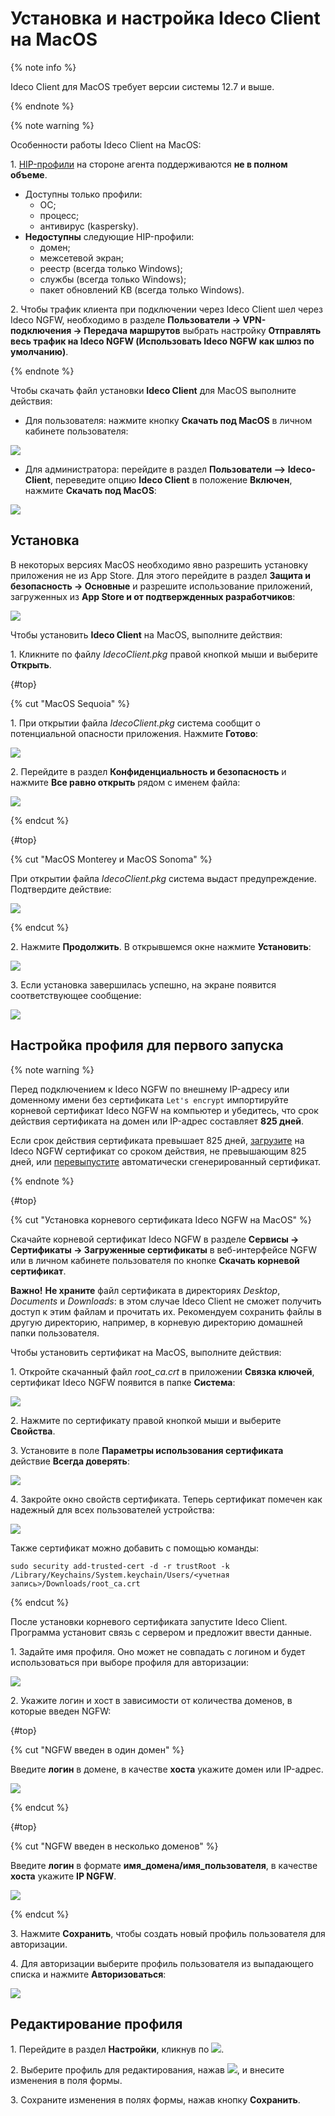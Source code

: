 # Установка и настройка Ideco Client на MacOS

{% note info %}

Ideco Client для MacOS требует версии системы 12.7 и выше.

{% endnote %}

{% note warning %}

Особенности работы Ideco Client на MacOS:

1\. [HIP-профили](../../../../ngfw/settings/users/hip-profiles.md) на стороне агента поддерживаются **не в полном объеме**. 

* Доступны только профили:
    * ОС;
    * процесс;
    * антивирус (kaspersky).
* **Недоступны** следующие HIP-профили:
    * домен;
    * межсетевой экран;
    * реестр (всегда только Windows);
    * службы (всегда только Windows);
    * пакет обновлений KB (всегда только Windows).

2\. Чтобы трафик клиента при подключении через Ideco Client шел через Ideco NGFW, необходимо в разделе **Пользователи -> VPN-подключения -> Передача маршрутов** выбрать настройку **Отправлять весь трафик на Ideco NGFW (Использовать Ideco NGFW как шлюз по умолчанию)**.

{% endnote %}

Чтобы скачать файл установки **Ideco Client** для MacOS выполните действия:

* Для пользователя: нажмите кнопку **Скачать под MacOS** в личном кабинете пользователя:

![](../../../../_images/ideco-client7.png)

* Для администратора: перейдите в раздел **Пользователи –> Ideco-Client**, переведите опцию **Ideco Client** в положение **Включен**, нажмите **Скачать под MacOS**:

![](../../../../_images/ideco-client5.png)

## Установка

В некоторых версиях MacOS необходимо явно разрешить установку приложения не из App Store. Для этого перейдите в раздел **Защита и безопасность -> Основные** и разрешите использование приложений, загруженных из **App Store и от подтвержденных разработчиков**:

![](../../../../_images/ideco-client-macos12.png)

Чтобы установить **Ideco Client** на MacOS, выполните действия:

1\. Кликните по файлу *IdecoClient.pkg* правой кнопкой мыши и выберите **Открыть**. 

{#top}

{% cut "MacOS Sequoia" %}

1\. При открытии файла *IdecoClient.pkg* система сообщит о потенциальной опасности приложения. Нажмите **Готово**:

![](../../../../_images/ideco-client-macos13.png)

2\. Перейдите в раздел **Конфиденциальность и безопасность** и нажмите **Все равно открыть** рядом с именем файла:

![](../../../../_images/ideco-client-macos14.png)

{% endcut %}

{#top}

{% cut "MacOS Monterey и MacOS Sonoma" %}

При открытии файла *IdecoClient.pkg* система выдаст предупреждение. Подтвердите действие:

![](../../../../_images/ideco-client-macos1.png)

{% endcut %}

2\. Нажмите **Продолжить**. В открывшемся окне нажмите **Установить**:

![](../../../../_images/ideco-client-macos3.png)

3\. Если установка завершилась успешно, на экране появится соответствующее сообщение:

![](../../../../_images/ideco-client-macos4.png)

## Настройка профиля для первого запуска

{% note warning %}

Перед подключением к Ideco NGFW по внешнему IP-адресу или доменному имени без сертификата `Let's encrypt` импортируйте корневой сертификат Ideco NGFW на компьютер и убедитесь, что срок действия сертификата на домен или IP-адрес составляет **825 дней**.

Если срок действия сертификата превышает 825 дней, [загрузите](../../../../ngfw/settings/services/certificates/upload-ssl-certificate-to-server.md) на Ideco NGFW сертификат со сроком действия, не превышающим 825 дней, или [перевыпустите](../../../../ngfw/settings/services/certificates/README.md#процесс-перевыпуска-сертификата) автоматически сгенерированный сертификат.

{% endnote %}

{#top}

{% cut "Установка корневого сертификата Ideco NGFW на MacOS" %}

Скачайте корневой сертификат Ideco NGFW в разделе **Сервисы -> Сертификаты -> Загруженные сертификаты** в веб-интерфейсе NGFW или в личном кабинете пользователя по кнопке **Скачать корневой сертификат**. 

**Важно!** **Не храните** файл сертификата в директориях *Desktop*, *Documents* и *Downloads*: в этом случае Ideco Client не сможет получить доступ к этим файлам и прочитать их. Рекомендуем сохранить файлы в другую директорию, например, в корневую директорию домашней папки пользователя.

Чтобы установить сертификат на MacOS, выполните действия:

1\. Откройте скачанный файл *root_ca.crt* в приложении **Связка ключей**, сертификат Ideco NGFW появится в папке **Система**:

![](../../../../_images/ideco-client-macos10.png)

2\. Нажмите по сертификату правой кнопкой мыши и выберите **Свойства**.

3\. Установите в поле **Параметры использования сертификата** действие **Всегда доверять**:

![](../../../../_images/ideco-client-macos9.png)

4\. Закройте окно свойств сертификата. Теперь сертификат помечен как надежный для всех пользователей устройства:

![](../../../../_images/ideco-client-macos8.png)

Также сертификат можно добавить с помощью команды:

```
sudo security add-trusted-cert -d -r trustRoot -k /Library/Keychains/System.keychain/Users/<учетная запись>/Downloads/root_ca.crt
```

{% endcut %}

После установки корневого сертификата запустите Ideco Client. Программа установит связь с сервером и предложит ввести данные.

1\. Задайте имя профиля. Оно может не совпадать с логином и будет использоваться при выборе профиля для авторизации:

![](../../../../_images/ideco-client-macos11.png)

2\. Укажите логин и хост в зависимости от количества доменов, в которые введен NGFW:

{#top}

{% cut "NGFW введен в один домен" %}

Введите **логин** в домене, в качестве **хоста** укажите домен или IP-адрес.

![](../../../../_images/ideco-client-macos6.png)

{% endcut %}

{#top}

{% cut "NGFW введен в несколько доменов" %}

Введите **логин** в формате **имя_домена/имя_пользователя**, в качестве **хоста** укажите **IP NGFW**.

![](../../../../_images/ideco-client-macos7.png)

{% endcut %}

3\. Нажмите **Сохранить**, чтобы создать новый профиль пользователя для авторизации.

4\. Для авторизации выберите профиль пользователя из выпадающего списка и нажмите **Авторизоваться**:

![](../../../../_images/ideco-client-macos5.png)

## Редактирование профиля

1\. Перейдите в раздел **Настройки**, кликнув по ![](../../../../_images/icon-gear2.png).

2\. Выберите профиль для редактирования, нажав ![](../../../../_images/icon-edit.png), и внесите изменения в поля формы.

3\. Сохраните изменения в полях формы, нажав кнопку **Сохранить**.